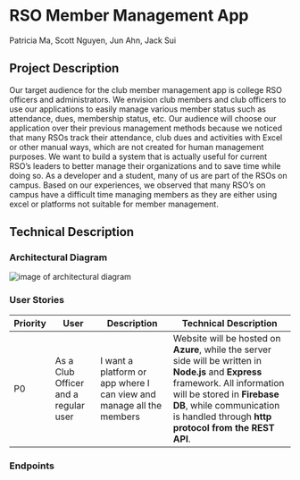 # RSO Member Management App
Patricia Ma, Scott Nguyen, Jun Ahn, Jack Sui 

## Project Description
Our target audience for the club member management app is college RSO officers and administrators. We envision club members and club officers to use our applications to easily manage various member status such as attendance, dues, membership status, etc. Our audience will choose our application over their previous management methods because we noticed that many RSOs track their attendance, club dues and activities with Excel or other manual ways, which are not created for human management purposes. We want to build a system that is actually useful for current RSO’s leaders to better manage their organizations and to save time while doing so. As a developer and a student, many of us are part of the RSOs on campus. Based on our experiences, we observed that many RSO’s on campus have a difficult time managing members as they are either using excel or platforms not suitable for member management.


## Technical Description
### Architectural Diagram
![image of architectural diagram](images/arch-diagram%20copy.png)

### User Stories
|Priority|User|Description|Technical Description|
|---|---|---|---|
|P0|As a Club Officer and a regular user|I want a platform or app where I can view and manage all the members|Website will be hosted on **Azure**, while the server side will be written in **Node.js** and **Express** framework. All information will be stored in **Firebase DB**, while communication is handled through **http protocol from the REST API**.


###  Endpoints
